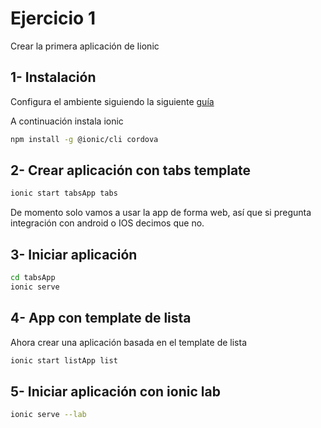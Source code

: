 # Ejercicio 1

Crear la primera aplicación de Iionic

## 1- Instalación

Configura el ambiente siguiendo la siguiente [guía](https://ionicframework.com/docs/intro/environment) 

A continuación instala ionic

```bash
npm install -g @ionic/cli cordova
```

## 2- Crear aplicación con tabs template

```bash
ionic start tabsApp tabs
```
De momento solo vamos a usar la app de forma web, así que si pregunta integración con android o IOS decimos que no.

## 3- Iniciar aplicación

```bash
cd tabsApp
ionic serve
```
## 4- App con template de lista
Ahora crear una aplicación basada en el template de lista 

```bash
ionic start listApp list
```

## 5- Iniciar aplicación con ionic lab

```bash
ionic serve --lab
```
